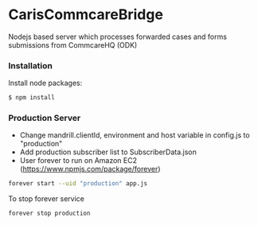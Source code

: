 CarisCommcareBridge
===================

Nodejs based server which processes forwarded cases and forms submissions from CommcareHQ (ODK) 

### Installation
Install node packages:

```sh
$ npm install
```
### Production Server
- Change mandrill.clientId, environment and host variable in config.js to "production"
- Add production subscriber list to SubscriberData.json
- User forever to run on Amazon EC2 (https://www.npmjs.com/package/forever)

```sh
forever start --uid "production" app.js
```

To stop forever service

```sh
forever stop production
```
